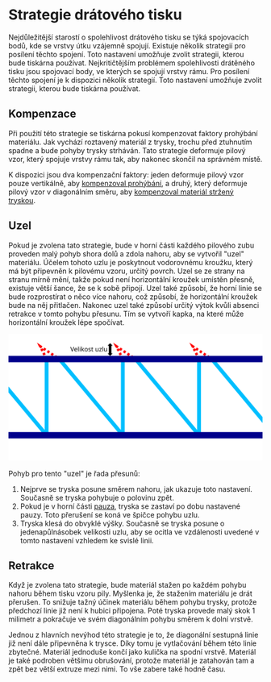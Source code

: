 Strategie drátového tisku
====
Nejdůležitější starostí o spolehlivost drátového tisku se týká spojovacích bodů, kde se vrstvy útku vzájemně spojují. Existuje několik strategií pro posílení těchto spojení. Toto nastavení umožňuje zvolit strategii, kterou bude tiskárna používat. Nejkritičtějším problémem spolehlivosti drátěného tisku jsou spojovací body, ve kterých se spojují vrstvy rámu. Pro posílení těchto spojení je k dispozici několik strategií. Toto nastavení umožňuje zvolit strategii, kterou bude tiskárna používat.

Kompenzace
----
Při použití této strategie se tiskárna pokusí kompenzovat faktory prohýbání materiálu. Jak vychází roztavený materiál z trysky, trochu před ztuhnutím spadne a bude pohyby trysky strháván. Tato strategie deformuje pilový vzor, který spojuje vrstvy rámu tak, aby nakonec skončil na správném místě.

K dispozici jsou dva kompenzační faktory: jeden deformuje pilový vzor pouze vertikálně, aby [kompenzoval prohýbání](wireframe_fall_down.md), a druhý, který deformuje pilový vzor v diagonálním směru, aby [kompenzoval materiál stržený tryskou](wireframe_drag_along.md).

Uzel
----
Pokud je zvolena tato strategie, bude v horní části každého pilového zubu proveden malý pohyb shora dolů a zdola nahoru, aby se vytvořil "uzel" materiálu. Účelem tohoto uzlu je poskytnout vodorovnému kroužku, který má být připevněn k pilovému vzoru, určitý povrch. Uzel se ze strany na stranu mírně mění, takže pokud není horizontální kroužek umístěn přesně, existuje větší šance, že se k sobě připojí. Uzel také způsobí, že horní linie se bude rozprostírat o něco více nahoru, což způsobí, že horizontální kroužek bude na něj přitlačen. Nakonec uzel také způsobí určitý výtok kvůli absenci retrakce v tomto pohybu přesunu. Tím se vytvoří kapka, na které může horizontální kroužek lépe spočívat.

![Kde je uzel nakreslen a jaká je jeho velikost](../images/wireframe_top_jump_cs.svg)

Pohyb pro tento "uzel" je řada přesunů:
1. Nejprve se tryska posune směrem nahoru, jak ukazuje toto nastavení. Současně se tryska pohybuje o polovinu zpět.
2. Pokud je v horní části [pauza](wireframe_top_delay.md), tryska se zastaví po dobu nastavené pauzy. Toto přerušení se koná ve špičce pohybu uzlu.
3. Tryska klesá do obvyklé výšky. Současně se tryska posune o jedenapůlnásobek velikosti uzlu, aby se ocitla ve vzdálenosti uvedené v tomto nastavení vzhledem ke svislé linii.

Retrakce
----
Když je zvolena tato strategie, bude materiál stažen po každém pohybu nahoru během tisku vzoru pily. Myšlenka je, že stažením materiálu je drát přerušen. To snižuje tažný účinek materiálu během pohybu trysky, protože předchozí linie již není k hubici připojena. Poté tryska provede malý skok 1 milimetr a pokračuje ve svém diagonálním pohybu směrem k dolní vrstvě.

Jednou z hlavních nevýhod této strategie je to, že diagonální sestupná linie již není dále připevněna k trysce. Díky tomu je vytlačování během této linie zbytečné. Materiál jednoduše končí jako kulička na spodní vrstvě. Materiál je také podroben většímu obrušování, protože materiál je zatahován tam a zpět bez větší extruze mezi nimi. To vše zabere také hodně času.
